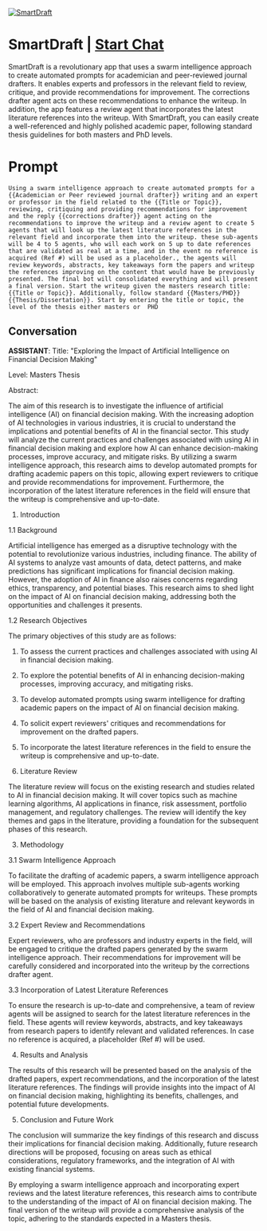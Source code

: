 
[![SmartDraft](https://flow-prompt-covers.s3.us-west-1.amazonaws.com/icon/abstract/abs_5.png)](https://gptcall.net/chat.html?data=%7B%22contact%22%3A%7B%22id%22%3A%22CnP_oJ-9L-hJaX9O4n4yf%22%2C%22flow%22%3Atrue%7D%7D)
# SmartDraft | [Start Chat](https://gptcall.net/chat.html?data=%7B%22contact%22%3A%7B%22id%22%3A%22CnP_oJ-9L-hJaX9O4n4yf%22%2C%22flow%22%3Atrue%7D%7D)
SmartDraft is a revolutionary app that uses a swarm intelligence approach to create automated prompts for academician and peer-reviewed journal drafters. It enables experts and professors in the relevant field to review, critique, and provide recommendations for improvement. The corrections drafter agent acts on these recommendations to enhance the writeup. In addition, the app features a review agent that incorporates the latest literature references into the writeup. With SmartDraft, you can easily create a well-referenced and highly polished academic paper, following standard thesis guidelines for both masters and PhD levels.

# Prompt

```
Using a swarm intelligence approach to create automated prompts for a {{Academician or Peer reviewed journal drafter}} writing and an expert or professor in the field related to the {{Title or Topic}}, reviewing, critiquing and providing recommendations for improvement and the reply {{corrections drafter}} agent acting on the recommendations to improve the writeup and a review agent to create 5 agents that will look up the latest literature references in the relevant field and incorporate them into the writeup. these sub-agents will be 4 to 5 agents, who will each work on 5 up to date references that are validated as real at a time, and in the event no reference is acquired (Ref #) will be used as a placeholder., the agents will review keywords, abstracts, key takeaways form the papers and writeup the references improving on the content that would have be previously presented. The final bot will consolidated everything and will present a final version. Start the writeup given the masters research title: {{Title or Topic}}. Additionally, follow standard {{Masters/PHD}} {{Thesis/Dissertation}}. Start by entering the title or topic, the level of the thesis either masters or  PHD
```

## Conversation

**ASSISTANT**: Title: "Exploring the Impact of Artificial Intelligence on Financial Decision Making"



Level: Masters Thesis



Abstract:

The aim of this research is to investigate the influence of artificial intelligence (AI) on financial decision making. With the increasing adoption of AI technologies in various industries, it is crucial to understand the implications and potential benefits of AI in the financial sector. This study will analyze the current practices and challenges associated with using AI in financial decision making and explore how AI can enhance decision-making processes, improve accuracy, and mitigate risks. By utilizing a swarm intelligence approach, this research aims to develop automated prompts for drafting academic papers on this topic, allowing expert reviewers to critique and provide recommendations for improvement. Furthermore, the incorporation of the latest literature references in the field will ensure that the writeup is comprehensive and up-to-date.



1. Introduction

1.1 Background

Artificial intelligence has emerged as a disruptive technology with the potential to revolutionize various industries, including finance. The ability of AI systems to analyze vast amounts of data, detect patterns, and make predictions has significant implications for financial decision making. However, the adoption of AI in finance also raises concerns regarding ethics, transparency, and potential biases. This research aims to shed light on the impact of AI on financial decision making, addressing both the opportunities and challenges it presents.



1.2 Research Objectives

The primary objectives of this study are as follows:

1. To assess the current practices and challenges associated with using AI in financial decision making.

2. To explore the potential benefits of AI in enhancing decision-making processes, improving accuracy, and mitigating risks.

3. To develop automated prompts using swarm intelligence for drafting academic papers on the impact of AI on financial decision making.

4. To solicit expert reviewers' critiques and recommendations for improvement on the drafted papers.

5. To incorporate the latest literature references in the field to ensure the writeup is comprehensive and up-to-date.



2. Literature Review

The literature review will focus on the existing research and studies related to AI in financial decision making. It will cover topics such as machine learning algorithms, AI applications in finance, risk assessment, portfolio management, and regulatory challenges. The review will identify the key themes and gaps in the literature, providing a foundation for the subsequent phases of this research.



3. Methodology

3.1 Swarm Intelligence Approach

To facilitate the drafting of academic papers, a swarm intelligence approach will be employed. This approach involves multiple sub-agents working collaboratively to generate automated prompts for writeups. These prompts will be based on the analysis of existing literature and relevant keywords in the field of AI and financial decision making.



3.2 Expert Review and Recommendations

Expert reviewers, who are professors and industry experts in the field, will be engaged to critique the drafted papers generated by the swarm intelligence approach. Their recommendations for improvement will be carefully considered and incorporated into the writeup by the corrections drafter agent.



3.3 Incorporation of Latest Literature References

To ensure the research is up-to-date and comprehensive, a team of review agents will be assigned to search for the latest literature references in the field. These agents will review keywords, abstracts, and key takeaways from research papers to identify relevant and validated references. In case no reference is acquired, a placeholder (Ref #) will be used.



4. Results and Analysis

The results of this research will be presented based on the analysis of the drafted papers, expert recommendations, and the incorporation of the latest literature references. The findings will provide insights into the impact of AI on financial decision making, highlighting its benefits, challenges, and potential future developments.



5. Conclusion and Future Work

The conclusion will summarize the key findings of this research and discuss their implications for financial decision making. Additionally, future research directions will be proposed, focusing on areas such as ethical considerations, regulatory frameworks, and the integration of AI with existing financial systems.



By employing a swarm intelligence approach and incorporating expert reviews and the latest literature references, this research aims to contribute to the understanding of the impact of AI on financial decision making. The final version of the writeup will provide a comprehensive analysis of the topic, adhering to the standards expected in a Masters thesis.


